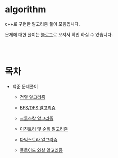 # algorithm

c++로 구현한 알고리즘 풀이 모음입니다.

문제에 대한 풀이는 [블로그](https://chlalstjd430.github.io/categories/%EB%B0%B1%EC%A4%80-%EB%AC%B8%EC%A0%9C%ED%92%80%EC%9D%B4/)로 오셔서 확인 하실 수 있습니다.

<br><br>

# 목차

- 백준 문제풀이

  - [정렬 알고리즘](https://github.com/chlalstjd430/algorithm/tree/master/%EB%B0%B1%EC%A4%80%20%EC%95%8C%EA%B3%A0%EB%A6%AC%EC%A6%98%20%EB%AC%B8%EC%A0%9C/1_%EC%A0%95%EB%A0%AC%20%EC%95%8C%EA%B3%A0%EB%A6%AC%EC%A6%98%20%EB%AC%B8%EC%A0%9C%EC%A7%91)

  - [BFS/DFS 알고리즘](https://github.com/chlalstjd430/algorithm/tree/master/%EB%B0%B1%EC%A4%80%20%EC%95%8C%EA%B3%A0%EB%A6%AC%EC%A6%98%20%EB%AC%B8%EC%A0%9C/2_BFS%2CDFS%20%EC%95%8C%EA%B3%A0%EB%A6%AC%EC%A6%98%20%EB%AC%B8%EC%A0%9C%EC%A7%91)

  - [크루스칼 알고리즘](https://github.com/chlalstjd430/algorithm/tree/master/%EB%B0%B1%EC%A4%80%20%EC%95%8C%EA%B3%A0%EB%A6%AC%EC%A6%98%20%EB%AC%B8%EC%A0%9C/3_%ED%81%AC%EB%A3%A8%EC%8A%A4%EC%B9%BC%20%EC%95%8C%EA%B3%A0%EB%A6%AC%EC%A6%98%20%EB%AC%B8%EC%A0%9C%EC%A7%91)

  - [이진트리 및 순회 알고리즘](https://github.com/chlalstjd430/algorithm/tree/master/%EB%B0%B1%EC%A4%80%20%EC%95%8C%EA%B3%A0%EB%A6%AC%EC%A6%98%20%EB%AC%B8%EC%A0%9C/4_%EC%9D%B4%EC%A7%84%ED%8A%B8%EB%A6%AC%20%EB%B0%8F%20%EC%88%9C%ED%9A%8C%20%EC%95%8C%EA%B3%A0%EB%A6%AC%EC%A6%98%20%EB%AC%B8%EC%A0%9C%EC%A7%91)

  - [다익스트라 알고리즘](https://github.com/chlalstjd430/algorithm/tree/master/%EB%B0%B1%EC%A4%80%20%EC%95%8C%EA%B3%A0%EB%A6%AC%EC%A6%98%20%EB%AC%B8%EC%A0%9C/5_%EB%8B%A4%EC%9D%B5%EC%8A%A4%ED%8A%B8%EB%9D%BC%20%EC%95%8C%EA%B3%A0%EB%A6%AC%EC%A6%98)
  
  - [플로이드 와샬 알고리즘](https://github.com/chlalstjd430/algorithm/tree/master/%EB%B0%B1%EC%A4%80%20%EC%95%8C%EA%B3%A0%EB%A6%AC%EC%A6%98%20%EB%AC%B8%EC%A0%9C/6_%ED%94%8C%EB%A1%9C%EC%9D%B4%EB%93%9C%20%EC%99%80%EC%83%AC%20%EC%95%8C%EA%B3%A0%EB%A6%AC%EC%A6%98)
